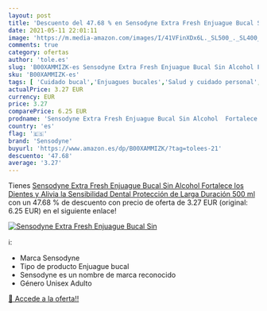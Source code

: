 ```yaml
---
layout: post
title: 'Descuento del 47.68 % en Sensodyne Extra Fresh Enjuague Bucal Sin'
date: 2021-05-11 22:01:11
image: 'https://m.media-amazon.com/images/I/41VFinXDx6L._SL500_._SL400_.jpg'
comments: true
category: ofertas
author: 'tole.es'
slug: 'B00XAMMIZK-es Sensodyne Extra Fresh Enjuague Bucal Sin Alcohol Fortalece...'
sku: 'B00XAMMIZK-es'
tags: [ 'Cuidado bucal','Enjuagues bucales','Salud y cuidado personal','sensodyne', ]
actualPrice: 3.27 EUR
currency: EUR
price: 3.27
comparePrice: 6.25 EUR
prodname: 'Sensodyne Extra Fresh Enjuague Bucal Sin Alcohol  Fortalece los Dientes y Alivia la Sensibilidad Dental  Protección de Larga Duración  500 ml'
country: 'es'
flag: '🇪🇸'
brand: 'Sensodyne'
buyurl: 'https://www.amazon.es/dp/B00XAMMIZK/?tag=tolees-21'
descuento: '47.68'
average: '3.27'
---
```


Tienes [Sensodyne Extra Fresh Enjuague Bucal Sin Alcohol  Fortalece los Dientes y Alivia la Sensibilidad Dental  Protección de Larga Duración  500 ml](https://www.amazon.es/dp/B00XAMMIZK/?tag=tolees-21) con un 47.68 % de descuento con precio de oferta de 3.27 EUR (original: 6.25 EUR) en el siguiente enlace!

[![Sensodyne Extra Fresh Enjuague Bucal Sin](https://m.media-amazon.com/images/I/41VFinXDx6L._SL500_._SL400_.jpg)](https://www.amazon.es/dp/B00XAMMIZK/?tag=tolees-21)

ℹ️:

- Marca Sensodyne
- Tipo de producto Enjuague bucal
- Sensodyne es un nombre de marca reconocido
- Género Unisex Adulto

[🛒 Accede a la oferta!!](https://www.amazon.es/dp/B00XAMMIZK/?tag=tolees-21)
